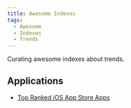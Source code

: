 ```yaml
---
title: Awesome Indexes
tags:
  - Awesome
  - Indexes
  - Trends
---
```


Curating awesome indexes about trends.

## Applications

- [Top Ranked iOS App Store Apps](https://appfigures.com/top-apps/ios-app-store/united-states/iphone/top-overall)

